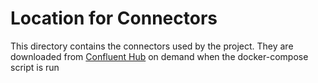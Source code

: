# Location for Connectors

This directory contains the connectors used by the project.
They are downloaded from [Confluent Hub](https://www.confluent.io/hub/) on demand when the docker-compose script is run 
